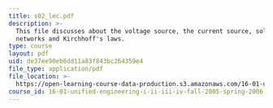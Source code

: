 ```yaml
---
title: s02_lec.pdf
description: >-
  This file discusses about the voltage source, the current source, solving
  networks and Kirchhoff's laws.
type: course
layout: pdf
uid: de37ee90eb6dd11a83f843bc264359e4
file_type: application/pdf
file_location: >-
  https://open-learning-course-data-production.s3.amazonaws.com/16-01-unified-engineering-i-ii-iii-iv-fall-2005-spring-2006/de37ee90eb6dd11a83f843bc264359e4_s02_lec.pdf
course_id: 16-01-unified-engineering-i-ii-iii-iv-fall-2005-spring-2006
---
```

